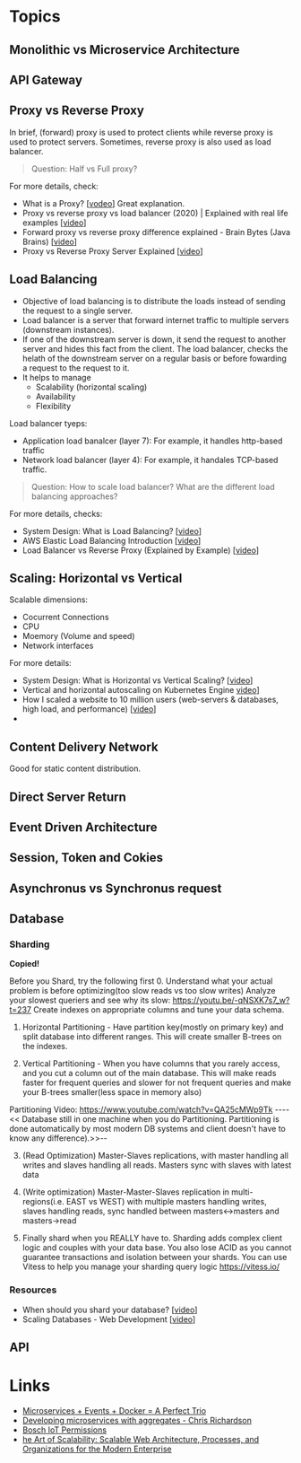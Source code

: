 
# Topics
## Monolithic vs Microservice Architecture
## API Gateway
## Proxy vs Reverse Proxy
In brief, (forward) proxy is used to protect clients while reverse proxy is used to protect servers. Sometimes, reverse proxy is also used as load balancer.

> Question: Half vs Full proxy?

For more details, check:

- What is a Proxy? [[vodeo](https://www.youtube.com/watch?v=jGQTS1CxZTE&ab_channel=F5DevCentral)] Great explanation.
- Proxy vs reverse proxy vs load balancer (2020) | Explained with real life examples [[video](https://www.youtube.com/watch?v=MiqrArNSxSM&ab_channel=ITkFunde)]
- Forward proxy vs reverse proxy difference explained - Brain Bytes (Java Brains) [[video](https://www.youtube.com/watch?v=AuINJdBPf8I&ab_channel=JavaBrains)]
- Proxy vs Reverse Proxy Server Explained [[video](https://www.youtube.com/watch?v=SqqrOspasag&ab_channel=HusseinNasser)]

## Load Balancing 
- Objective of load balancing is to distribute the loads instead of sending the request to a single server. 
- Load balancer is a server that forward internet traffic to multiple servers (downstream instances). 
- If one of the downstream server is down, it send the request to another server and hides this fact from the client. The load balancer, checks the helath of the downstream server on a regular basis or before fowarding a request to the request to it.
- It helps to manage 
  - Scalability (horizontal scaling)
  - Availability
  - Flexibility

Load balancer tyeps:
- Application load banalcer (layer 7): For example, it handles http-based traffic
- Network load balancer (layer 4): For example, it handales TCP-based traffic.

> Question: 
> How to scale load balancer?
> What are the different load balancing approaches?

For more details, checks:
- System Design: What is Load Balancing? [[video](https://www.youtube.com/watch?v=gMIslJN44P0&ab_channel=BeABetterDev)]
- AWS Elastic Load Balancing Introduction [[video](https://www.youtube.com/watch?v=qpHLRc4Qt1E&ab_channel=StephaneMaarek)]
- Load Balancer vs Reverse Proxy (Explained by Example) [[video](https://www.youtube.com/watch?v=S8J2fkN2FeI&ab_channel=HusseinNasser)]

## Scaling: Horizontal vs Vertical
Scalable dimensions:
- Cocurrent Connections
- CPU
- Moemory (Volume and speed)
- Network interfaces

For more details:
- System Design: What is Horizontal vs Vertical Scaling? [[video](https://www.youtube.com/watch?v=p1YQU5sEz4g&ab_channel=BeABetterDev)]
- Vertical and horizontal autoscaling on Kubernetes Engine [video](https://www.youtube.com/watch?v=XpeAITE4uqA&ab_channel=GoogleCloudTech)]
- How I scaled a website to 10 million users (web-servers & databases, high load, and performance) [[video](https://www.youtube.com/watch?v=yPF94QiI2qk&ab_channel=TechLead)]
- 

## Content Delivery Network

Good for static content distribution.


## Direct Server Return

## Event Driven Architecture
## Session, Token and Cokies
## Asynchronus vs Synchronus request

## Database



### Sharding

**Copied!**

Before you Shard, try the following first
0. Understand what your actual problem is before optimizing(too slow reads vs too slow writes)  Analyze your slowest queriers and see why its slow: https://youtu.be/-qNSXK7s7_w?t=237 Create indexes on appropriate columns and tune your data schema.

1. Horizontal Partitioning - Have partition key(mostly on primary key) and split database into different ranges.  This will create smaller B-trees on the indexes.

2. Vertical Partitioning - When you have columns that you rarely access, and you cut a column out of the main database. This will make reads faster for frequent queries and slower for not frequent queries and make your B-trees smaller(less space in memory also)

Partitioning Video: https://www.youtube.com/watch?v=QA25cMWp9Tk
---- << Database still in one machine when you do Partitioning.  Partitioning is done automatically by most modern DB systems and client doesn't have to know any difference).>>--


3. (Read Optimization) Master-Slaves replications, with master handling all writes and slaves handling all reads.  Masters sync with slaves with latest data
4. (Write optimization) Master-Master-Slaves replication in multi-regions(i.e. EAST vs WEST) with multiple masters handling writes, slaves handling reads, sync handled between masters<->masters and masters->read

5. Finally shard when you REALLY have to.  Sharding adds complex client logic and couples with your data base.  You also lose ACID as you cannot guarantee transactions and isolation between your shards.   You can use Vitess to help you manage your sharding query logic https://vitess.io/

### Resources
- When should you shard your database? [[video](https://www.youtube.com/watch?v=iHNovZUZM3A&ab_channel=HusseinNasser)]
- Scaling Databases - Web Development  [[video](https://www.youtube.com/watch?v=dkhOZOmV7Fo&ab_channel=HusseinNasser)]


## API

# Links
- [Microservices + Events + Docker = A Perfect Trio](https://www.youtube.com/watch?v=sSm2dRarhPo)
- [Developing microservices with aggregates - Chris Richardson](https://www.youtube.com/watch?v=7kX3fs0pWwc)
- [Bosch IoT Permissions](https://permissions.s-apps.de1.bosch-iot-cloud.com/docs/developer-guide/index.html#Best-Practices-when-using-JWTs_191598815)
- [he Art of Scalability: Scalable Web Architecture, Processes, and Organizations for the Modern Enterprise](https://www.oreilly.com/library/view/the-art-of/9780134031408/)



